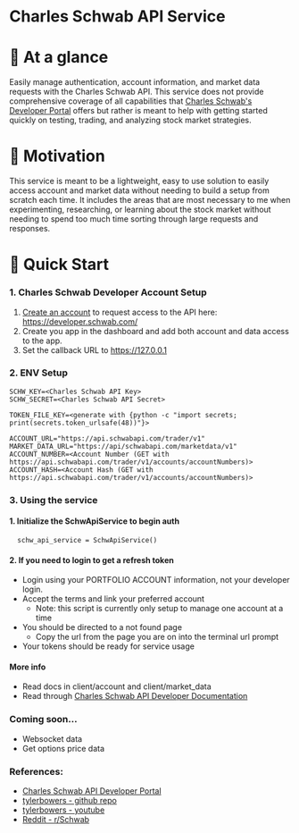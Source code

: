 # Charles Schwab API Service

# 👀 At a glance

Easily manage authentication, account information, and market data requests with the Charles Schwab API. This service does not provide comprehensive coverage of all capabilities that [Charles Schwab's Developer Portal](https://developer.schwab.com/) offers but rather is meant to help with getting started quickly on testing, trading, and analyzing stock market strategies.

# 💯 Motivation

This service is meant to be a lightweight, easy to use solution to easily access account and market data without needing to build a setup from scratch each time. It includes the areas that are most necessary to me when experimenting, researching, or learning about the stock market without needing to spend too much time sorting through large requests and responses.

# 🚀 Quick Start

### 1. Charles Schwab Developer Account Setup

1. [Create an account](https://developer.schwab.com/) to request access to the API here: https://developer.schwab.com/
2. Create you app in the dashboard and add both account and data access to the app.
3. Set the callback URL to https://127.0.0.1

### 2. ENV Setup

```
SCHW_KEY=<Charles Schwab API Key>
SCHW_SECRET=<Charles Schwab API Secret>

TOKEN_FILE_KEY=<generate with {python -c "import secrets; print(secrets.token_urlsafe(48))"}>

ACCOUNT_URL="https://api.schwabapi.com/trader/v1"
MARKET_DATA_URL="https://api/schwabapi.com/marketdata/v1"
ACCOUNT_NUMBER=<Account Number (GET with https://api.schwabapi.com/trader/v1/accounts/accountNumbers)>
ACCOUNT_HASH=<Account Hash (GET with https://api.schwabapi.com/trader/v1/accounts/accountNumbers)>
```

### 3. Using the service

#### 1. Initialize the SchwApiService to begin auth

```
  schw_api_service = SchwApiService()
```

#### 2. If you need to login to get a refresh token

- Login using your PORTFOLIO ACCOUNT information, not your developer login.
- Accept the terms and link your preferred account
  - Note: this script is currently only setup to manage one account at a time
- You should be directed to a not found page
  - Copy the url from the page you are on into the terminal url prompt
- Your tokens should be ready for service usage

#### More info

- Read docs in client/account and client/market_data
- Read through [Charles Schwab API Developer Documentation](https://developer.schwab.com/products)

### Coming soon...

- Websocket data
- Get options price data

### References:

- [Charles Schwab API Developer Portal](https://developer.schwab.com/products)
- [tylerbowers - github repo](https://github.com/tylerebowers/Schwabdev/tree/main)
- [tylerbowers - youtube](https://www.youtube.com/@tylerebowers)
- [Reddit - r/Schwab](https://www.reddit.com/r/Schwab/comments/1c2ioe1/the_unofficial_guide_to_charles_schwabs_trader/?share_id=ilOFlRkDUXpFi-vE1ceBt&utm_content=2&utm_medium=ios_app&utm_name=ioscss&utm_source=share&utm_term=1)
